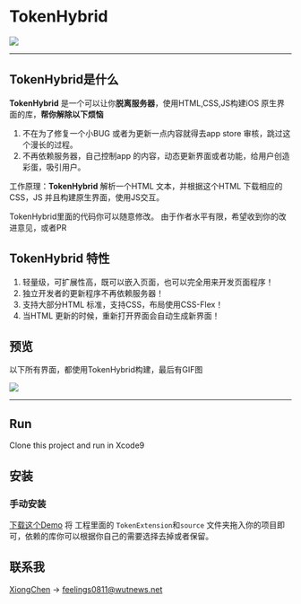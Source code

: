 # TokenHybrid

![](http://ou3yprhbt.bkt.clouddn.com/hybridBanner.png)

------------------------
## TokenHybrid是什么

**TokenHybrid** 是一个可以让你**脱离服务器**，使用HTML,CSS,JS构建iOS 原生界面的库，**帮你解除以下烦恼**

1. 不在为了修复一个小BUG 或者为更新一点内容就得去app store 审核，跳过这个漫长的过程。
2. 不再依赖服务器，自己控制app 的内容，动态更新界面或者功能，给用户创造彩蛋，吸引用户。

工作原理：**TokenHybrid** 解析一个HTML 文本，并根据这个HTML 下载相应的CSS，JS 并且构建原生界面，使用JS交互。

TokenHybrid里面的代码你可以随意修改。
由于作者水平有限，希望收到你的改进意见，或者PR

## TokenHybrid 特性

1. 轻量级，可扩展性高，既可以嵌入页面，也可以完全用来开发页面程序！
2. 独立开发者的更新程序不再依赖服务器！
3. 支持大部分HTML 标准，支持CSS，布局使用CSS-Flex！
4. 当HTML 更新的时候，重新打开界面会自动生成新界面！

## 预览
以下所有界面，都使用TokenHybrid构建，最后有GIF图

![](http://ou3yprhbt.bkt.clouddn.com/tokenhybrid.png)


------------------------

## Run

Clone this project and run in Xcode9

## 安装

### 手动安装

[下载这个Demo](https://github.com/cx478815108/TokenHybrid/archive/master.zip) 将 工程里面的 `TokenExtension`和`source` 文件夹拖入你的项目即可，依赖的库你可以根据你自己的需要选择去掉或者保留。

## 联系我

[XiongChen](mailto:feelings0811@wutnews.net) -> feelings0811@wutnews.net


